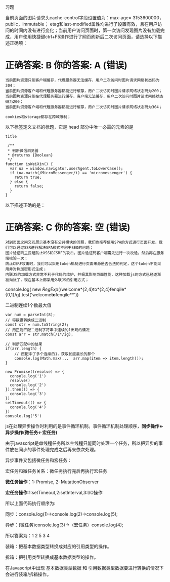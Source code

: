 习题

当前页面的图片请求头cache-control字段设置值为：max-age= 3153600000，public，immutable； etag和last-modified属性均进行了设置有效，且在用户访问的时间内没有进行变化；当前用户访问页面时，第一次访问发现图片没有加载完成，用户使用快捷键ctrl+F5操作进行了网页刷新后二次访问页面，请选择以下描述正确项：

# 正确答案: B  你的答案: A (错误)

```
当前图片资源只能客户端缓存，代理服务器无法缓存，用户二次访问时图片请求网络状态码为304；
当前图片资源客户端和代理服务器都能进行缓存，用户二次访问时图片请求网络状态码为200；
当前图片资源只能在代理服务器进行缓存，客户端无法缓存，用户二次访问时图片请求网络状态码为200；
当前图片资源客户端和代理服务器都能进行缓存，用户二次访问时图片请求网络状态码为304；

```

```
cookies和storage都存在跨域限制；

```

以下标签定义文档的标题，它是 head 部分中唯一必需的元素的是

```
title

```

```
 /**
 * 判断微信浏览器
 * @returns {Boolean}
 */
function isWeiXin() {
  var ua = window.navigator.userAgent.toLowerCase();
  if (ua.match(/MicroMessenger/i) == 'micromessenger') {
    return true;
  } else {
    return false;
  }
} 

```


 以下描述正确的是：

# 正确答案: C  你的答案: 空 (错误)

```
对到页面之间交互展示基本没有公共模块的流程，我们也推荐使用SPA的方式进行页面开发，我们可以通过SSR进行解决SPA模式不利于SEO的问题；
图片验证码主要是防止XSS和CSRF的攻击，图片验证码客户端需先进行一次校验，然后再在服务端校验一次；
防止CSRF攻击时，我们可以采用token机制进行页面来源是否合法的判定，这个token不能采用非对称加密形式生成；
内联JS的加载方式非常不利于代码的维护，并极其影响页面性能，这种加载js的方式已经逐渐被淘汰了，现在基本上都采用外联JS的引用方式；

```

console.log( new *RegExp*(/welcome\*{2,4}to\*{2,4}fenqile\*{0,1}/g).test('welcome**to**fenqile**'))

二进制连续1个数最大值

```
var num = parseInt(8);
// 将数据转换成二进制
const str = num.toString(2);
// 用正则匹配二进制字符串中连续的1出现的情况
const arr = str.match(/1*/ig);
 
// 判断匹配中的结果
if(arr.length) {
    // 匹配中了多个连续的1，获取长度最长的那个
    console.log(Math.max(...  arr.map(item => item.length)));
}

```

```
new Promise((resolve) => {
  console.log('1')
  resolve()
  console.log('2')
}).then(() => {
  console.log('3')
})
setTimeout(() => {
  console.log('4')
})
console.log('5')

```

js在处理异步操作时利用的是事件循环机制。事件循环机制处理顺序，**同步操作<-异步操作(微任务<-宏任务)**

由于javascript是单线程任务所以主线程只能同时处理一个任务，所以把异步的事件放在同步的事件处理完成之后再来依次处理。 

异步事件又包括微任务和宏任务：

宏任务和微任务关系：微任务执行完后再执行宏任务

**微任务操作**：1: Promise, 2: MutationObserver

**宏任务操作**:1:setTimeout,2:setInterval,3:I/O操作 

所以上面代码执行顺序为:

同步：console.log(1)->console.log(2)->console.log(5);

异步：(微任务)console.log(3)->（宏任务）console.log(4);

所以答案为：1 2 5 3 4



装箱：把基本数据类型转换成对应的引用类型的操作。

拆箱：把引用类型转换成基本数据类型的操作。

在Javascript中出现 基本数据类型数据 和 引用数据类型数据要进行转换的情况下会进行装箱/拆箱操作。





